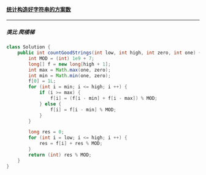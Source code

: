 #### <a href="https://leetcode.cn/problems/count-ways-to-build-good-strings/">统计构造好字符串的方案数</a>

-----------

##### 类比 爬楼梯

```java
class Solution {
    public int countGoodStrings(int low, int high, int zero, int one) {
        int MOD = (int) 1e9 + 7;
        long[] f = new long[high + 1];
        int max = Math.max(one, zero);
        int min = Math.min(one, zero);
        f[0] = 1L;
        for (int i = min; i <= high; i ++) {
            if (i >= max) {
                f[i] = (f[i - min] + f[i - max]) % MOD;
            } else {
                f[i] = f[i - min] % MOD;
            }
        }

        long res = 0;
        for (int i = low; i <= high; i ++) {
            res = f[i] + res % MOD;
        }
        return (int) res % MOD;
    }
}
```

